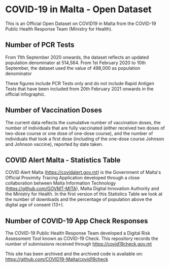 # COVID-19 in Malta - Open Dataset

This is an Official Open Dataset on COVID19 in Malta from the COVID-19 Public Health Response Team (Ministry for Health).

## Number of PCR Tests

From 11th September 2020 onwards, the dataset reflects an updated population denominator at 514,564. From 1st February 2020 to 10th September, the dataset used the value of 498,000 as population denominator

These figures include PCR Tests only and do not include Rapid Antigen Tests that have been included from 20th February 2021 onwards in the official infographic.

## Number of Vaccination Doses

The current data reflects the cumulative number of vaccination doses, the number of individuals that are fully vaccinated (either received two doses of two-dose course or one dose of one-dose course), and the number of individuals that took a first dose (including of the one-dose course Johnson and Johnson vaccine), reported by date taken.

## COVID Alert Malta - Statistics Table

COVID Alert Malta (https://covidalert.gov.mt) is the Government of Malta's Official Proximity Tracing Application developed through a close collaboration between Malta Information Technology (https://github.com/GOVMT-MITA), Malta Digital Innovation Authority and the Ministry for Health. In the first version of this Statistics Table we look at the number of downloads and the percentage of population above the digital age of consent (13+).

## Number of COVID-19 App Check Responses

The COVID-19 Public Health Response Team developed a Digital Risk Assessment Tool known as COVID-19 Check. This repository records the number of submissions received through https://covid19check.gov.mt

This site has been archived and the archived code is available on: https://github.com/COVID19-Malta/covid19check


